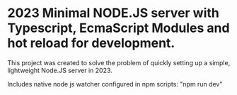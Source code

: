 # 2023 Minimal NODE.JS server with Typescript, EcmaScript Modules and hot reload for development.

This project was created to solve the problem of quickly setting up a simple, lightweight Node.JS server in 2023.

Includes native node js watcher configured in npm scripts: "npm run dev"
